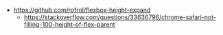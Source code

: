 - https://github.com/rofrol/flexbox-height-expand
  - https://stackoverflow.com/questions/33636796/chrome-safari-not-filling-100-height-of-flex-parent
